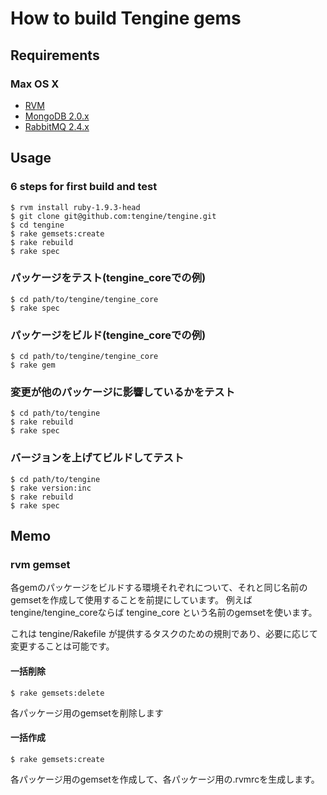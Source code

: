 # How to build Tengine gems

## Requirements

### Max OS X

* [RVM](https://rvm.io//)
* [MongoDB 2.0.x](http://www.mongodb.org/display/DOCS/Quickstart+OS+X)
* [RabbitMQ 2.4.x](http://www.rabbitmq.com/install-homebrew.html)

## Usage

### 6 steps for first build and test

    $ rvm install ruby-1.9.3-head
    $ git clone git@github.com:tengine/tengine.git
    $ cd tengine
    $ rake gemsets:create
    $ rake rebuild
    $ rake spec

### パッケージをテスト(tengine_coreでの例)

    $ cd path/to/tengine/tengine_core
    $ rake spec

### パッケージをビルド(tengine_coreでの例)

    $ cd path/to/tengine/tengine_core
    $ rake gem

### 変更が他のパッケージに影響しているかをテスト

    $ cd path/to/tengine
    $ rake rebuild
    $ rake spec

### バージョンを上げてビルドしてテスト

    $ cd path/to/tengine
    $ rake version:inc
    $ rake rebuild
    $ rake spec

## Memo

### rvm gemset

各gemのパッケージをビルドする環境それぞれについて、それと同じ名前のgemsetを作成して使用することを前提にしています。
例えばtengine/tengine_coreならば tengine_core という名前のgemsetを使います。

これは tengine/Rakefile が提供するタスクのための規則であり、必要に応じて変更することは可能です。

#### 一括削除

    $ rake gemsets:delete

各パッケージ用のgemsetを削除します

#### 一括作成

    $ rake gemsets:create

各パッケージ用のgemsetを作成して、各パッケージ用の.rvmrcを生成します。
